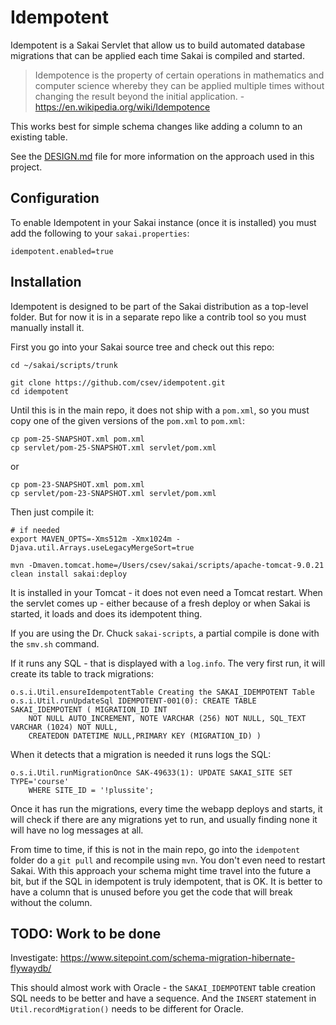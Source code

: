 Idempotent
==========

Idempotent is a Sakai Servlet that allow us to build automated database
migrations that can be applied each time Sakai is compiled and started.

> Idempotence is the property of certain operations in mathematics and
computer science whereby they can be applied multiple times without
changing the result beyond the initial
application. - https://en.wikipedia.org/wiki/Idempotence

This works best for simple schema changes like adding a column to an
existing table.

See the [DESIGN.md](DESIGN.md) file for more information on the
approach used in this project.

Configuration
-------------

To enable Idempotent in your Sakai instance (once it is installed) you must
add the following to your `sakai.properties`:

    idempotent.enabled=true

Installation
------------

Idempotent is designed to be part of the Sakai distribution as a top-level
folder.  But for now it is in a separate repo like a contrib tool so you
must manually install it.

First you go into your Sakai source tree and check out this repo:

    cd ~/sakai/scripts/trunk

    git clone https://github.com/csev/idempotent.git
    cd idempotent

Until this is in the main repo, it does not ship with a `pom.xml`,
so you must copy one of the given versions of the `pom.xml` to
`pom.xml`:

    cp pom-25-SNAPSHOT.xml pom.xml
    cp servlet/pom-25-SNAPSHOT.xml servlet/pom.xml

or

    cp pom-23-SNAPSHOT.xml pom.xml
    cp servlet/pom-23-SNAPSHOT.xml servlet/pom.xml

Then just compile it:

    # if needed
    export MAVEN_OPTS=-Xms512m -Xmx1024m -Djava.util.Arrays.useLegacyMergeSort=true

    mvn -Dmaven.tomcat.home=/Users/csev/sakai/scripts/apache-tomcat-9.0.21 clean install sakai:deploy

It is installed in your Tomcat - it does not even need a Tomcat restart.  When the
servlet comes up - either because of a fresh deploy or when Sakai is started, it loads
and does its idempotent thing.

If you are using the Dr. Chuck `sakai-scripts`, a partial compile is done with the `smv.sh`
command.

If it runs any SQL - that is displayed with a `log.info`.  The very first run, it will create
its table to track migrations:

    o.s.i.Util.ensureIdempotentTable Creating the SAKAI_IDEMPOTENT Table
    o.s.i.Util.runUpdateSql IDEMPOTENT-001(0): CREATE TABLE SAKAI_IDEMPOTENT ( MIGRATION_ID INT
        NOT NULL AUTO_INCREMENT, NOTE VARCHAR (256) NOT NULL, SQL_TEXT VARCHAR (1024) NOT NULL,
        CREATEDON DATETIME NULL,PRIMARY KEY (MIGRATION_ID) )

When it detects that a migration is needed it runs logs the SQL:

    o.s.i.Util.runMigrationOnce SAK-49633(1): UPDATE SAKAI_SITE SET TYPE='course'
        WHERE SITE_ID = '!plussite';

Once it has run the migrations, every time the webapp deploys and starts, it will check if
there are any migrations yet to run, and usually finding none it will have no log messages
at all.

From time to time, if this is not in the main repo, go into the `idempotent` folder
do a `git pull` and recompile using `mvn`.   You don't even need to restart Sakai.
With this approach your schema might time travel into the future a bit, but if
the SQL in idempotent is truly idempotent, that is OK.  It is better to have a column
that is unused before you get the code that will break without the column.


TODO: Work to be done
---------------------

Investigate: https://www.sitepoint.com/schema-migration-hibernate-flywaydb/

This should almost work with Oracle - the `SAKAI_IDEMPOTENT` table creation SQL needs
to be better and have a sequence.  And the `INSERT` statement in `Util.recordMigration()`
needs to be different for Oracle.

